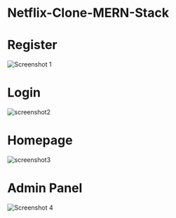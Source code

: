 # Netflix-Clone-MERN-Stack

# Register
![Screenshot 1](https://user-images.githubusercontent.com/42464377/151185264-16b8ff8e-9bea-4a39-8104-93a953c4d56f.png)

# Login 

![screenshot2](https://user-images.githubusercontent.com/42464377/151185331-6cad0b60-7bfa-4a03-94c8-8d7f954db3f6.png)

# Homepage

![screenshot3](https://user-images.githubusercontent.com/42464377/151185382-83aaec57-b098-44ea-8a22-2261278819e6.png)

# Admin Panel
![Screenshot 4](https://user-images.githubusercontent.com/42464377/151185432-c7dfe07d-67de-4b85-b6b9-ba915b3966fe.png)
